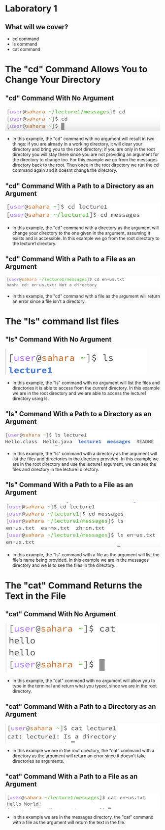 # Laboratory 1
## What will we cover?
- cd command
- ls command
- cat command

# The "cd" Command Allows You to Change Your Directory

## "cd" Command With No Argument
![Image](cdNoArg.png)
- In this example, the "cd" command with no argument will result in two things: if you are already in a working directory, it will clear your directory and bring you to the root directory; if you are only in the root directory you will stay there since you are not providing an argument for the directory to change too. For this example we go from the messages directory back to the root. Then once in the root directory we run the cd command again and it doesnt change the directory.

## "cd" Command With a Path to a Directory as an Argument
![Image](cdDirectory.png)
- In this example, the "cd" command with a directory as the argument will change your directory to the one given in the argument, assuming it exists and is accessible. In this example we go from the root directory to the lecture1 directory.

## "cd" Command With a Path to a File as an Argument
![Image](cdFile.png)
- In this example, the "cd" command with a file as the argument will return an error since a file isn't a directory.
# The "ls" command list files

## "ls" Command With No Argument
![Image](lsNoArg.png)
- In this example, the "ls" command with no argument will list the files and directories it is able to access from the current directory. In this example we are in the root directory and we are able to access the lecture1 directory using ls.

## "ls" Command With a Path to a Directory as an Argument
![Image](lsDirectory.png)
- In this example, the "ls" command with a directory as the argument will list the files and directories in the directory provided. In this example we are in the root directory and use the lecture1 argument, we can see the files and directory in the lecture1 directory.

## "ls" Command With a Path to a File as an Argument
![Image](lsFile.png)
- In this example, the "ls" command with a file as the argument will list the file's name being provided. In this example we are in the messages directory and we ls to see the files in the directory.

# The "cat" Command Returns the Text in the File

## "cat" Command With No Argument
![Image](catNoArg.png)
- In this example, the "cat" command with no argument will allow you to type in the terminal and return what you typed, since we are in the root directory.

## "cat" Command With a Path to a Directory as an Argument
![Image](catDirectory.png)
- In this example we are in the root directory, the "cat" command with a directory as the argument will return an error since it doesn't take directories as arguments. 

## "cat" Command With a Path to a File as an Argument
![Image](catFile.png)
- In this example we are in the messages directory, the "cat" command with a file as the argument will return the text in the file.
